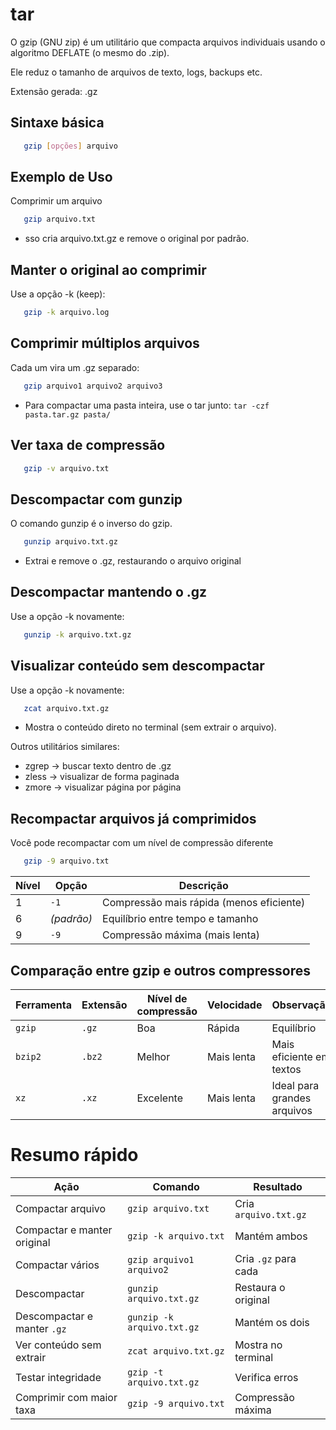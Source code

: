 # tar
O gzip (GNU zip) é um utilitário que compacta arquivos individuais usando o algoritmo DEFLATE (o mesmo do .zip).

Ele reduz o tamanho de arquivos de texto, logs, backups etc.

Extensão gerada: .gz

## Sintaxe básica
```bash
   gzip [opções] arquivo
```

## Exemplo de Uso

Comprimir um arquivo
```bash
   gzip arquivo.txt
```
* sso cria arquivo.txt.gz e remove o original por padrão.

## Manter o original ao comprimir
Use a opção -k (keep):
```bash
   gzip -k arquivo.log
```
## Comprimir múltiplos arquivos
Cada um vira um .gz separado:
```bash
   gzip arquivo1 arquivo2 arquivo3
```
* Para compactar uma pasta inteira, use o tar junto: `tar -czf pasta.tar.gz pasta/`
## Ver taxa de compressão
```bash
   gzip -v arquivo.txt
```
## Descompactar com gunzip
O comando gunzip é o inverso do gzip.
```bash
   gunzip arquivo.txt.gz
```
* Extrai e remove o .gz, restaurando o arquivo original
## Descompactar mantendo o .gz
Use a opção -k novamente:
```bash
   gunzip -k arquivo.txt.gz
```
## Visualizar conteúdo sem descompactar
Use a opção -k novamente:
```bash
   zcat arquivo.txt.gz
```
* Mostra o conteúdo direto no terminal (sem extrair o arquivo).

Outros utilitários similares:
* zgrep → buscar texto dentro de .gz
* zless → visualizar de forma paginada
* zmore → visualizar página por página

## Recompactar arquivos já comprimidos
Você pode recompactar com um nível de compressão diferente
```bash
   gzip -9 arquivo.txt 
```
| Nível | Opção      | Descrição                                |
| ----- | ---------- | ---------------------------------------- |
| 1     | `-1`       | Compressão mais rápida (menos eficiente) |
| 6     | *(padrão)* | Equilíbrio entre tempo e tamanho         |
| 9     | `-9`       | Compressão máxima (mais lenta)           |

## Comparação entre gzip e outros compressores
| Ferramenta | Extensão | Nível de compressão | Velocidade | Observação                  |
| ---------- | -------- | ------------------- | ---------- | --------------------------- |
| `gzip`     | `.gz`    | Boa                 | Rápida     | Equilíbrio                  |
| `bzip2`    | `.bz2`   | Melhor              | Mais lenta | Mais eficiente em textos    |
| `xz`       | `.xz`    | Excelente           | Mais lenta | Ideal para grandes arquivos |

# Resumo rápido
| Ação                        | Comando                    | Resultado             |
| --------------------------- | -------------------------- | --------------------- |
| Compactar arquivo           | `gzip arquivo.txt`         | Cria `arquivo.txt.gz` |
| Compactar e manter original | `gzip -k arquivo.txt`      | Mantém ambos          |
| Compactar vários            | `gzip arquivo1 arquivo2`   | Cria `.gz` para cada  |
| Descompactar                | `gunzip arquivo.txt.gz`    | Restaura o original   |
| Descompactar e manter `.gz` | `gunzip -k arquivo.txt.gz` | Mantém os dois        |
| Ver conteúdo sem extrair    | `zcat arquivo.txt.gz`      | Mostra no terminal    |
| Testar integridade          | `gzip -t arquivo.txt.gz`   | Verifica erros        |
| Comprimir com maior taxa    | `gzip -9 arquivo.txt`      | Compressão máxima     |
